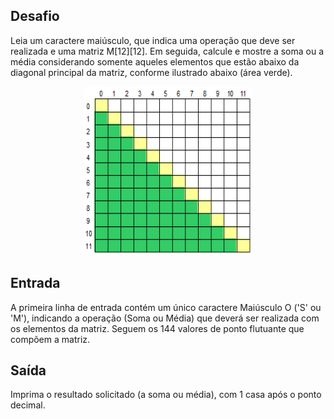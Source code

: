 ## Desafio

Leia um caractere maiúsculo, que indica uma operação que deve ser realizada e
uma matriz M[12][12]. Em seguida, calcule e mostre a soma ou a média
considerando somente aqueles elementos que estão abaixo da diagonal principal
da matriz, conforme ilustrado abaixo (área verde).

<p align="center">
    <img src="/assets/abaixo-diagonal-principal.png" width="270" height="270">
</p>

## Entrada

A primeira linha de entrada contém um único caractere Maiúsculo O ('S' ou 'M'),
indicando a operação (Soma ou Média) que deverá ser realizada com os elementos
da matriz. Seguem os 144 valores de ponto flutuante que compõem a matriz.

## Saída

Imprima o resultado solicitado (a soma ou média), com 1 casa após o ponto
decimal.
